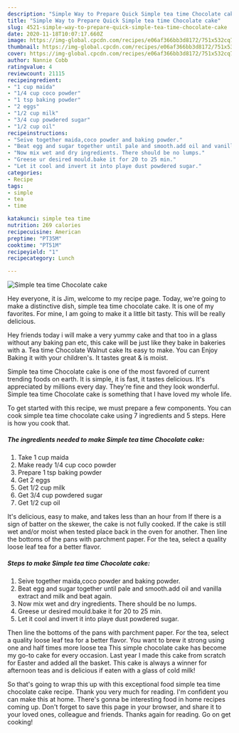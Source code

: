 ```yaml
---
description: "Simple Way to Prepare Quick Simple tea time Chocolate cake"
title: "Simple Way to Prepare Quick Simple tea time Chocolate cake"
slug: 4521-simple-way-to-prepare-quick-simple-tea-time-chocolate-cake
date: 2020-11-18T10:07:17.660Z
image: https://img-global.cpcdn.com/recipes/e06af366bb3d8172/751x532cq70/simple-tea-time-chocolate-cake-recipe-main-photo.jpg
thumbnail: https://img-global.cpcdn.com/recipes/e06af366bb3d8172/751x532cq70/simple-tea-time-chocolate-cake-recipe-main-photo.jpg
cover: https://img-global.cpcdn.com/recipes/e06af366bb3d8172/751x532cq70/simple-tea-time-chocolate-cake-recipe-main-photo.jpg
author: Nannie Cobb
ratingvalue: 4
reviewcount: 21115
recipeingredient:
- "1 cup maida"
- "1/4 cup coco powder"
- "1 tsp baking powder"
- "2 eggs"
- "1/2 cup milk"
- "3/4 cup powdered sugar"
- "1/2 cup oil"
recipeinstructions:
- "Seive together maida,coco powder and baking powder."
- "Beat egg and sugar together until pale and smooth.add oil and vanilla extract and milk and beat again."
- "Now mix wet and dry ingredients. There should be no lumps."
- "Greese ur desired mould.bake it for 20 to 25 min."
- "Let it cool and invert it into playe dust powdered sugar."
categories:
- Recipe
tags:
- simple
- tea
- time

katakunci: simple tea time 
nutrition: 269 calories
recipecuisine: American
preptime: "PT35M"
cooktime: "PT51M"
recipeyield: "1"
recipecategory: Lunch

---
```



![Simple tea time Chocolate cake](https://img-global.cpcdn.com/recipes/e06af366bb3d8172/751x532cq70/simple-tea-time-chocolate-cake-recipe-main-photo.jpg)

Hey everyone, it is Jim, welcome to my recipe page. Today, we're going to make a distinctive dish, simple tea time chocolate cake. It is one of my favorites. For mine, I am going to make it a little bit tasty. This will be really delicious.

Hey friends today i will make a very yummy cake and that too in a glass without any baking pan etc, this cake will be just like they bake in bakeries with a. Tea time Chocolate Walnut cake Its easy to make. You can Enjoy Baking it with your children&#39;s. It tastes great &amp; is moist.

Simple tea time Chocolate cake is one of the most favored of current trending foods on earth. It is simple, it is fast, it tastes delicious. It's appreciated by millions every day. They're fine and they look wonderful. Simple tea time Chocolate cake is something that I have loved my whole life.


To get started with this recipe, we must prepare a few components. You can cook simple tea time chocolate cake using 7 ingredients and 5 steps. Here is how you cook that.

<!--inarticleads1-->

##### The ingredients needed to make Simple tea time Chocolate cake:

1. Take 1 cup maida
1. Make ready 1/4 cup coco powder
1. Prepare 1 tsp baking powder
1. Get 2 eggs
1. Get 1/2 cup milk
1. Get 3/4 cup powdered sugar
1. Get 1/2 cup oil


It&#39;s delicious, easy to make, and takes less than an hour from If there is a sign of batter on the skewer, the cake is not fully cooked. If the cake is still wet and/or moist when tested place back in the oven for another. Then line the bottoms of the pans with parchment paper. For the tea, select a quality loose leaf tea for a better flavor. 

<!--inarticleads2-->

##### Steps to make Simple tea time Chocolate cake:

1. Seive together maida,coco powder and baking powder.
1. Beat egg and sugar together until pale and smooth.add oil and vanilla extract and milk and beat again.
1. Now mix wet and dry ingredients. There should be no lumps.
1. Greese ur desired mould.bake it for 20 to 25 min.
1. Let it cool and invert it into playe dust powdered sugar.


Then line the bottoms of the pans with parchment paper. For the tea, select a quality loose leaf tea for a better flavor. You want to brew it strong using one and half times more loose tea This simple chocolate cake has become my go-to cake for every occasion. Last year I made this cake from scratch for Easter and added all the basket. This cake is always a winner for afternoon teas and is delicious if eaten with a glass of cold milk! 

So that's going to wrap this up with this exceptional food simple tea time chocolate cake recipe. Thank you very much for reading. I'm confident you can make this at home. There's gonna be interesting food in home recipes coming up. Don't forget to save this page in your browser, and share it to your loved ones, colleague and friends. Thanks again for reading. Go on get cooking!
